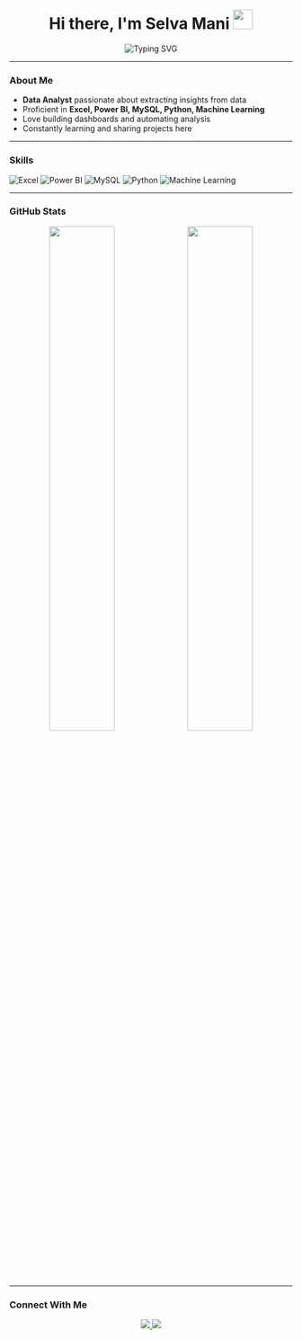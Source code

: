 <h1 align="center">Hi there, I'm Selva Mani <img src="https://media.giphy.com/media/hvRJCLFzcasrR4ia7z/giphy.gif" width="35"></h1>

<p align="center">
  <img src="https://readme-typing-svg.herokuapp.com?font=Fira+Code&size=24&pause=1000&color=1ED760&center=true&vCenter=true&width=500&lines=Data+Analyst;Excel+%7C+Power+BI+%7C+Python;SQL+%7C+Machine+Learning;Welcome+to+my+GitHub!" alt="Typing SVG" />
</p>

---

### **About Me**

- **Data Analyst** passionate about extracting insights from data  
- Proficient in **Excel, Power BI, MySQL, Python, Machine Learning**
- Love building dashboards and automating analysis
- Constantly learning and sharing projects here

---

### **Skills**

![Excel](https://img.shields.io/badge/Excel-217346?style=for-the-badge&logo=microsoft-excel&logoColor=white)
![Power BI](https://img.shields.io/badge/Power%20BI-F2C811?style=for-the-badge&logo=powerbi&logoColor=black)
![MySQL](https://img.shields.io/badge/MySQL-00758F?style=for-the-badge&logo=mysql&logoColor=white)
![Python](https://img.shields.io/badge/Python-3670A0?style=for-the-badge&logo=python&logoColor=white)
![Machine Learning](https://img.shields.io/badge/Machine%20Learning-brightgreen?style=for-the-badge)

---

### **GitHub Stats**

<p align="center">
  <img src="https://github-readme-stats.vercel.app/api?username=yourusername&show_icons=true&theme=radical" width="48%" />
  <img src="https://github-readme-streak-stats.herokuapp.com/?user=yourusername&theme=radical" width="48%" />
</p>

---

### **Connect With Me**

<p align="center">
  <a href="https://www.linkedin.com/in/selvamani07/" target="_blank">
    <img src="https://img.shields.io/badge/LinkedIn-blue?style=for-the-badge&logo=linkedin&logoColor=white" />
  </a>
  <a href="mailto:youremail@example.com">
    <img src="https://img.shields.io/badge/Gmail-red?style=for-the-badge&logo=gmail&logoColor=white" />
  </a>
</p>
